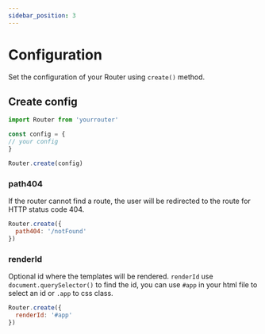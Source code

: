 ```yaml
---
sidebar_position: 3
---
```

# Configuration

Set the configuration of your Router using `create()` method.

## Create config

```js title="src/index.js"
import Router from 'yourrouter'

const config = {
// your config
}

Router.create(config)
```

### path404

If the router cannot find a route, the user will be redirected to the route for HTTP status code 404.

```js title="src/index.js"
Router.create({
  path404: '/notFound'
})
```

### renderId

Optional id where the templates will be rendered. `renderId` use `document.querySelector()` to find the id, you can use `#app` in your html file to select an id or `.app` to css class.

```js title="src/index.js"
Router.create({
  renderId: '#app'
})
```
